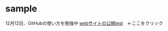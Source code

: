 # sample
12月12日、GitHubの使い方を勉強中
<a href="https://hiro-maruyama.github.io/sample/index.html">webサイトの公開test</a>　←ここをクリック
